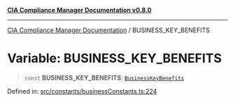 [**CIA Compliance Manager Documentation v0.8.0**](../README.md)

***

[CIA Compliance Manager Documentation](../globals.md) / BUSINESS\_KEY\_BENEFITS

# Variable: BUSINESS\_KEY\_BENEFITS

> `const` **BUSINESS\_KEY\_BENEFITS**: [`BusinessKeyBenefits`](../interfaces/BusinessKeyBenefits.md)

Defined in: [src/constants/businessConstants.ts:224](https://github.com/Hack23/cia-compliance-manager/blob/78912779fad2796d4afcf9e0a863cca80a66b25f/src/constants/businessConstants.ts#L224)
